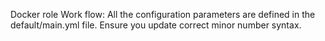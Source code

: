Docker role Work flow:
    All the configuration parameters are defined in the default/main.yml file. Ensure you update correct minor number syntax.
